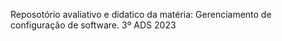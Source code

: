 Reposotório avaliativo e didatico da matéria: Gerenciamento de configuração de software. 3º ADS 2023
